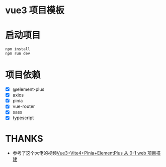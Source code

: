 # vue3 项目模板

# 启动项目

```
npm install
npm run dev
```

# 项目依赖

- [x] @element-plus
- [x] axios
- [x] pinia
- [x] vue-router
- [x] sass
- [x] typescript

# THANKS

- 参考了这个大佬的视频[Vue3+Vite4+Pinia+ElementPlus 从 0-1 web 项目搭建](https://www.bilibili.com/video/BV1Hz4y1j7Mw?p=19&vd_source=17c78892654e6c558cf489dff25ef8e3)
